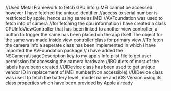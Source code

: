 //Used Metal Framework to fetch GPU info
//IMEI cannot be accessed however I have fetched the unique identifier
//access to serial number is restricted by apple, hence using same as IMEI
//AVFoundation was used to fetch info of camera
//for fetching the cpu information i have created a class CPUInfoViewController that has been linked to another view controller, a button to trigger the same has been placed on the app itself
  The object for the same was made inside view controller class for primary view
//To fetch the camera info a seperate class has been implemented in which i have imported the AVFoundation package
// i have added the NSCameraUsageDescription key to my app's Info.plist file to get user permission for accessing the camera hardware
//IBOutlets of most of the labels have been created
//UIDevice class has been used to get unique vendor ID in replacement of IMEI number(Non accessible)
//UIDevice class was used to fetch the battery level , model name and iOS Version using its class properties which have been provided by Apple already



